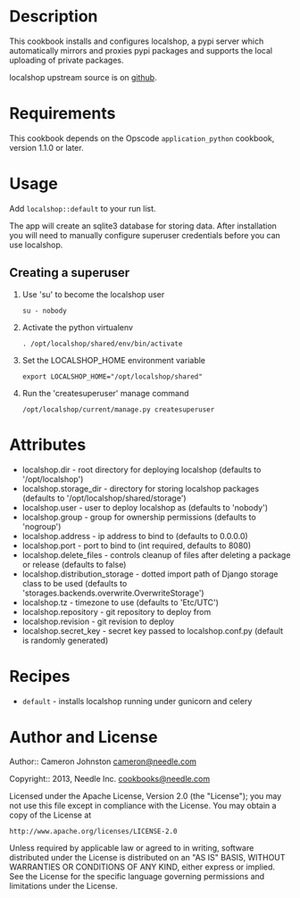 # Description

This cookbook installs and configures localshop, a pypi server which automatically mirrors and proxies pypi packages and supports the local uploading of private packages.

localshop upstream source is on [github](https://github.com/mvantellingen/localshop).

# Requirements

This cookbook depends on the Opscode `application_python` cookbook, version 1.1.0 or later.

# Usage

Add `localshop::default` to your run list.

The app will create an sqlite3 database for storing data. After installation you will need to manually configure superuser credentials before you can use localshop.

## Creating a superuser

1. Use 'su' to become the localshop user

    ```su - nobody```

2. Activate the python virtualenv

    ```. /opt/localshop/shared/env/bin/activate```

3. Set the LOCALSHOP_HOME environment variable

    ```export LOCALSHOP_HOME="/opt/localshop/shared"```

4. Run the 'createsuperuser' manage command

    ```/opt/localshop/current/manage.py createsuperuser```

# Attributes

* localshop.dir - root directory for deploying localshop (defaults to '/opt/localshop')
* localshop.storage_dir - directory for storing localshop packages (defaults to '/opt/localshop/shared/storage')
* localshop.user - user to deploy localshop as (defaults to 'nobody')
* localshop.group - group for ownership permissions (defaults to 'nogroup')
* localshop.address - ip address to bind to (defaults to 0.0.0.0)
* localshop.port - port to bind to (int required, defaults to 8080)
* localshop.delete_files - controls cleanup of files after deleting a package or release (defaults to false)
* localshop.distribution_storage - dotted import path of Django storage class to be used (defaults to 'storages.backends.overwrite.OverwriteStorage')
* localshop.tz - timezone to use (defaults to 'Etc/UTC')
* localshop.repository - git repository to deploy from
* localshop.revision - git revision to deploy
* localshop.secret_key - secret key passed to localshop.conf.py (default is randomly generated)

# Recipes

* `default` - installs localshop running under gunicorn and celery

# Author and License

Author:: Cameron Johnston <cameron@needle.com>

Copyright:: 2013, Needle Inc. <cookbooks@needle.com>

Licensed under the Apache License, Version 2.0 (the "License");
you may not use this file except in compliance with the License.
You may obtain a copy of the License at

    http://www.apache.org/licenses/LICENSE-2.0

Unless required by applicable law or agreed to in writing, software
distributed under the License is distributed on an "AS IS" BASIS,
WITHOUT WARRANTIES OR CONDITIONS OF ANY KIND, either express or implied.
See the License for the specific language governing permissions and
limitations under the License.
